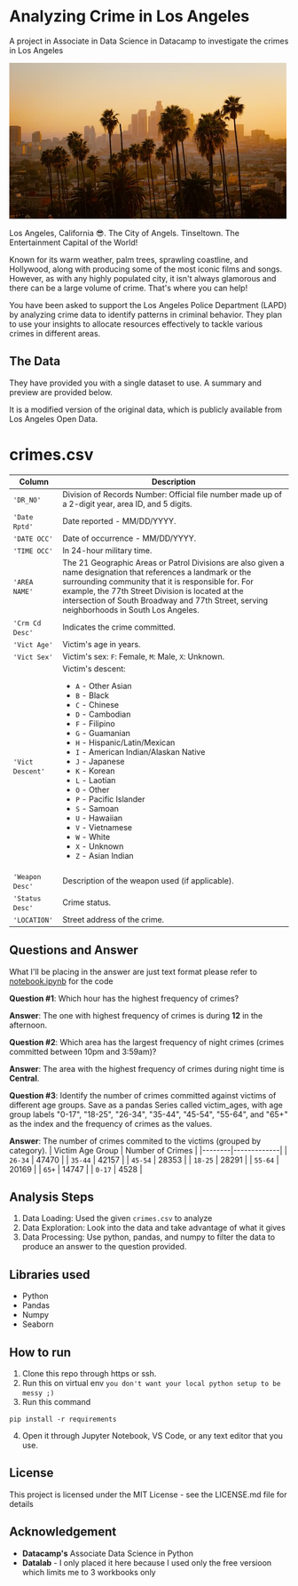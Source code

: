# Analyzing Crime in Los Angeles
A project in Associate in Data Science in Datacamp to investigate the crimes in Los Angeles

![Los Angeles skyline](la_skyline.jpg)

Los Angeles, California 😎. The City of Angels. Tinseltown. The Entertainment Capital of the World! 

Known for its warm weather, palm trees, sprawling coastline, and Hollywood, along with producing some of the most iconic films and songs. However, as with any highly populated city, it isn't always glamorous and there can be a large volume of crime. That's where you can help!

You have been asked to support the Los Angeles Police Department (LAPD) by analyzing crime data to identify patterns in criminal behavior. They plan to use your insights to allocate resources effectively to tackle various crimes in different areas.

## The Data

They have provided you with a single dataset to use. A summary and preview are provided below.

It is a modified version of the original data, which is publicly available from Los Angeles Open Data.

# crimes.csv

| Column     | Description              |
|------------|--------------------------|
| `'DR_NO'` | Division of Records Number: Official file number made up of a 2-digit year, area ID, and 5 digits. |
| `'Date Rptd'` | Date reported - MM/DD/YYYY. |
| `'DATE OCC'` | Date of occurrence - MM/DD/YYYY. |
| `'TIME OCC'` | In 24-hour military time. |
| `'AREA NAME'` | The 21 Geographic Areas or Patrol Divisions are also given a name designation that references a landmark or the surrounding community that it is responsible for. For example, the 77th Street Division is located at the intersection of South Broadway and 77th Street, serving neighborhoods in South Los Angeles. |
| `'Crm Cd Desc'` | Indicates the crime committed. |
| `'Vict Age'` | Victim's age in years. |
| `'Vict Sex'` | Victim's sex: `F`: Female, `M`: Male, `X`: Unknown. |
| `'Vict Descent'` | Victim's descent:<ul><li>`A` - Other Asian</li><li>`B` - Black</li><li>`C` - Chinese</li><li>`D` - Cambodian</li><li>`F` - Filipino</li><li>`G` - Guamanian</li><li>`H` - Hispanic/Latin/Mexican</li><li>`I` - American Indian/Alaskan Native</li><li>`J` - Japanese</li><li>`K` - Korean</li><li>`L` - Laotian</li><li>`O` - Other</li><li>`P` - Pacific Islander</li><li>`S` - Samoan</li><li>`U` - Hawaiian</li><li>`V` - Vietnamese</li><li>`W` - White</li><li>`X` - Unknown</li><li>`Z` - Asian Indian</li> |
| `'Weapon Desc'` | Description of the weapon used (if applicable). |
| `'Status Desc'` | Crime status. |
| `'LOCATION'` | Street address of the crime. |

## Questions and Answer
What I'll be placing in the answer are just text format please refer to [notebook.ipynb](./notebook.ipynb) for the code 

**Question #1**: Which hour has the highest frequency of crimes?

**Answer**: The one with highest frequency of crimes is during **12** in the afternoon.

**Question #2**: Which area has the largest frequency of night crimes (crimes committed between 10pm and 3:59am)?

**Answer**: The area with the highest frequency of crimes during night time is **Central**.

**Question #3**: Identify the number of crimes committed against victims of different age groups. Save as a pandas Series called victim_ages, with age group labels "0-17", "18-25", "26-34", "35-44", "45-54", "55-64", and "65+" as the index and the frequency of crimes as the values.

**Answer**: The number of crimes commited to the victims (grouped by category).
| Victim Age Group | Number of Crimes |
|--------|-------------|
| `26-34` | 47470 |
| `35-44` | 42157 |
| `45-54` | 28353 |
| `18-25` | 28291 |
| `55-64` | 20169 |
| `65+` | 14747 |
| `0-17` | 4528 |

## Analysis Steps
1. Data Loading: Used the given `crimes.csv` to analyze
2. Data Exploration: Look into the data and take advantage of what it gives
3. Data Processing: Use python, pandas, and numpy to filter the data to produce an answer to the question provided.

## Libraries used
* Python
* Pandas
* Numpy
* Seaborn

## How to run
1. Clone this repo through https or ssh.
2. Run this on virtual env `you don't want your local python setup to be messy ;)`
3. Run this command
```
pip install -r requirements
```
4. Open it through Jupyter Notebook, VS Code, or any text editor that you use.

## License
This project is licensed under the MIT License - see the LICENSE.md file for details

## Acknowledgement
* **Datacamp's** Associate Data Science in Python
* **Datalab** - I only placed it here because I used only the free versioon which limits me to 3 workbooks only